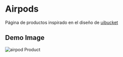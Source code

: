 # Airpods 

Página de productos inspirado en el diseño de [uibucket](https://www.instagram.com/uibucket/)

## Demo Image

![airpod Product](https://fernando-herrera.com/youtube/flutter/airpods.png "Airpod")